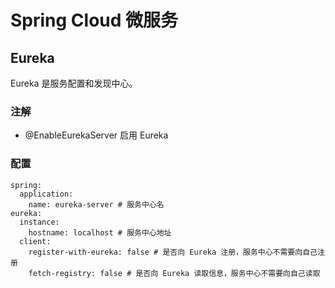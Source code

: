 # Spring Cloud 微服务

## Eureka

Eureka 是服务配置和发现中心。

### 注解

- @EnableEurekaServer 启用 Eureka

### 配置

```
spring:
  application:
    name: eureka-server # 服务中心名
eureka:
  instance:
    hostname: localhost # 服务中心地址
  client:
    register-with-eureka: false # 是否向 Eureka 注册，服务中心不需要向自己注册
    fetch-registry: false # 是否向 Eureka 读取信息，服务中心不需要向自己读取
```

